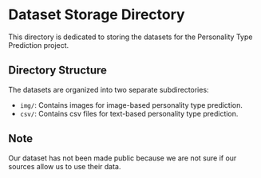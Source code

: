 # Dataset Storage Directory

This directory is dedicated to storing the datasets for the Personality Type Prediction project.

## Directory Structure

The datasets are organized into two separate subdirectories:

- `img/`: Contains images for image-based personality type prediction.
- `csv/`: Contains csv files for text-based personality type prediction.

## Note

Our dataset has not been made public because we are not sure if our sources allow us to use their data.
